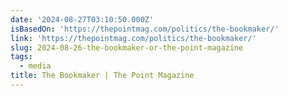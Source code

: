 ```yaml
---
date: '2024-08-27T03:10:50.000Z'
isBasedOn: 'https://thepointmag.com/politics/the-bookmaker/'
link: 'https://thepointmag.com/politics/the-bookmaker/'
slug: 2024-08-26-the-bookmaker-or-the-point-magazine
tags:
  - media
title: The Bookmaker | The Point Magazine
---
```

 

